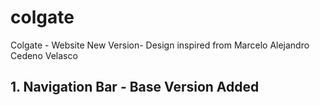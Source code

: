 # colgate
Colgate - Website New Version- Design inspired from Marcelo Alejandro Cedeno Velasco

## 1. Navigation Bar - Base Version Added 
